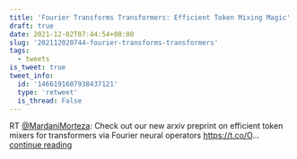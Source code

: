 ```yaml
---
title: 'Fourier Transforms Transformers: Efficient Token Mixing Magic'
draft: true
date: 2021-12-02T07:44:54+00:00
slug: '202112020744-fourier-transforms-transformers'
tags:
  - tweets
is_tweet: true
tweet_info:
  id: '1466191607938437121'
  type: 'retweet'
  is_thread: False
---
```




RT [@MardaniMorteza](https://x.com/MardaniMorteza): Check out our new arxiv preprint on efficient token mixers for transformers via Fourier neural operators <https://t.co/O>… [continue reading](https://x.com/sytelus/status/1466191607938437121)
